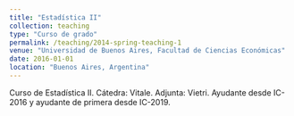 ```yaml
---
title: "Estadística II"
collection: teaching
type: "Curso de grado"
permalink: /teaching/2014-spring-teaching-1
venue: "Universidad de Buenos Aires, Facultad de Ciencias Económicas"
date: 2016-01-01
location: "Buenos Aires, Argentina"
---
```


Curso de Estadística II. Cátedra: Vitale. Adjunta: Vietri. Ayudante desde IC-2016 y ayudante de primera desde IC-2019.

<!-- Heading 1
======

Heading 2
======

Heading 3
====== -->
